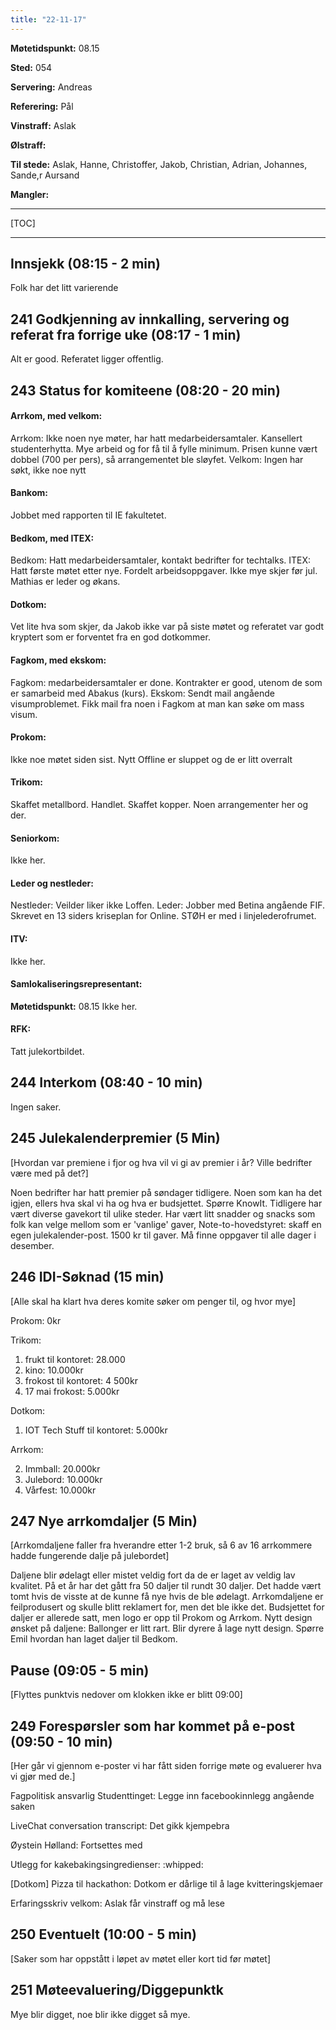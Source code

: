 ```yaml
---
title: "22-11-17"
---
```


**Møtetidspunkt:** 08.15

**Sted:** 054

**Servering:** Andreas

**Referering:** Pål

**Vinstraff:**
Aslak

**Ølstraff:**

**Til stede:** 
Aslak, Hanne, Christoffer, Jakob, Christian, Adrian, Johannes, Sande,r Aursand

**Mangler:**

- - -

[TOC]

- - -

## Innsjekk (08:15 - 2 min)  
Folk har det litt varierende 

## 241 Godkjenning av innkalling, servering og referat fra forrige uke (08:17 - 1 min)  
Alt er good. Referatet ligger offentlig.

## 243 Status for komiteene (08:20 - 20 min)

#### Arrkom, med velkom:  
Arrkom: Ikke noen nye møter, har hatt medarbeidersamtaler. Kansellert studenterhytta. Mye arbeid og for få til å fylle minimum.
Prisen kunne vært dobbel (700 per pers), så arrangementet ble sløyfet.
Velkom: Ingen har søkt, ikke noe nytt

#### Bankom:
Jobbet med rapporten til IE fakultetet.

#### Bedkom, med ITEX:
Bedkom:
Hatt medarbeidersamtaler, kontakt bedrifter for techtalks.
ITEX:
Hatt første møtet etter nye. Fordelt arbeidsoppgaver. Ikke mye skjer før jul. Mathias er leder og økans.

#### Dotkom:
Vet lite hva som skjer, da Jakob ikke var på siste møtet og referatet var godt kryptert som er forventet fra en god dotkommer.

#### Fagkom, med ekskom:
Fagkom: medarbeidersamtaler er done. Kontrakter er good, utenom de som er samarbeid med Abakus (kurs).
Ekskom: Sendt mail angående visumproblemet. Fikk mail fra noen i Fagkom at man kan søke om mass visum.

#### Prokom: 
Ikke noe møtet siden sist. Nytt Offline er sluppet og de er litt overralt

#### Trikom:  
Skaffet metallbord. Handlet. Skaffet kopper. Noen arrangementer her og der.

#### Seniorkom:  
Ikke her.

#### Leder og nestleder:  
Nestleder: Veilder liker ikke Loffen. 
Leder: Jobber med Betina angående FIF. Skrevet en 13 siders kriseplan for Online. STØH er med i linjelederofrumet.

#### ITV:  
Ikke her.

#### Samlokaliseringsrepresentant:  
**Møtetidspunkt:** 08.15
Ikke her.

#### RFK:
Tatt julekortbildet.

## 244 Interkom (08:40 - 10 min)
Ingen saker.

## 245 Julekalenderpremier (5 Min)
[Hvordan var premiene i fjor og hva vil vi gi av premier i år? Ville bedrifter være med på det?]

Noen bedrifter har hatt premier på søndager tidligere. Noen som kan ha det igjen, ellers hva skal vi ha og hva er budsjettet.
Spørre KnowIt. Tidligere har vært diverse gavekort til ulike steder. Har vært litt snadder og snacks som folk kan velge mellom som er 'vanlige' gaver,
Note-to-hovedstyret: skaff en egen julekalender-post. 1500 kr til gaver. Må finne oppgaver til alle dager i desember.


## 246 IDI-Søknad (15 min)
[Alle skal ha klart hva deres komite søker om penger til, og hvor mye]

Prokom: 0kr

Trikom: 

  1. frukt til kontoret: 28.000
  2. kino: 10.000kr
  3. frokost til kontoret: 4 500kr
  4. 17 mai frokost: 5.000kr

Dotkom:

  1. IOT Tech Stuff til kontoret: 5.000kr

Arrkom:

  2. Immball: 20.000kr
  3. Julebord: 10.000kr
  4. Vårfest: 10.000kr


## 247 Nye arrkomdaljer (5 Min)
[Arrkomdaljene faller fra hverandre etter 1-2 bruk, så 6 av 16 arrkommere hadde fungerende dalje på julebordet]

Daljene blir ødelagt eller mistet veldig fort da de er laget av veldig lav kvalitet. På et år har det gått fra 50 daljer til rundt 30 daljer. Det hadde vært tomt hvis de visste at de kunne få nye hvis de ble ødelagt.
Arrkomdaljene er feilprodusert og skulle blitt reklamert for, men det ble ikke det. Budsjettet for daljer er allerede satt, men logo er opp til Prokom og Arrkom.
Nytt design ønsket på daljene: Ballonger er litt rart. Blir dyrere å lage nytt design. Spørre Emil hvordan han laget daljer til Bedkom. 

## Pause (09:05 - 5 min)
[Flyttes punktvis nedover om klokken ikke er blitt 09:00]

## 249 Forespørsler som har kommet på e-post (09:50 - 10 min)

[Her går vi gjennom e-poster vi har fått siden forrige møte og evaluerer hva vi gjør med de.]

Fagpolitisk ansvarlig Studenttinget: Legge inn facebookinnlegg angående saken

LiveChat conversation transcript: Det gikk kjempebra

Øystein Hølland: Fortsettes med

Utlegg for kakebakingsingredienser: :whipped:

[Dotkom] Pizza til hackathon: Dotkom er dårlige til å lage kvitteringskjemaer

Erfaringsskriv velkom: Aslak får vinstraff og må lese

## 250 Eventuelt (10:00 - 5 min)
[Saker som har oppstått i løpet av møtet eller kort tid før møtet]  

## 251 Møteevaluering/Diggepunktk
Mye blir digget, noe blir ikke digget så mye.